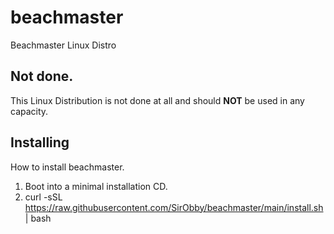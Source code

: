 # beachmaster
Beachmaster Linux Distro

## Not done.
This Linux Distribution is not done at all and should **NOT** be used in any capacity.

## Installing
How to install beachmaster. 
1) Boot into a minimal installation CD.
2) curl -sSL https://raw.githubusercontent.com/SirObby/beachmaster/main/install.sh | bash